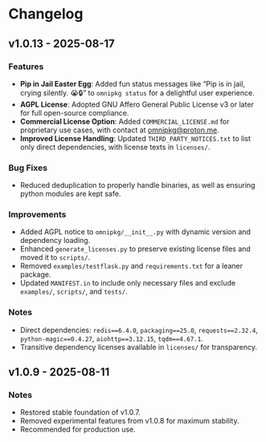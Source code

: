 # Changelog

## v1.0.13 - 2025-08-17
### Features
- **Pip in Jail Easter Egg**: Added fun status messages like “Pip is in jail, crying silently. 😭🔒” to `omnipkg status` for a delightful user experience.
- **AGPL License**: Adopted GNU Affero General Public License v3 or later for full open-source compliance.
- **Commercial License Option**: Added `COMMERCIAL_LICENSE.md` for proprietary use cases, with contact at omnipkg@proton.me.
- **Improved License Handling**: Updated `THIRD_PARTY_NOTICES.txt` to list only direct dependencies, with license texts in `licenses/`.

### Bug Fixes
- Reduced deduplication to properly handle binaries, as well as ensuring python modules are kept safe. 

### Improvements
- Added AGPL notice to `omnipkg/__init__.py` with dynamic version and dependency loading.
- Enhanced `generate_licenses.py` to preserve existing license files and moved it to `scripts/`.
- Removed `examples/testflask.py` and `requirements.txt` for a leaner package.
- Updated `MANIFEST.in` to include only necessary files and exclude `examples/`, `scripts/`, and `tests/`.

### Notes
- Direct dependencies: `redis==6.4.0`, `packaging==25.0`, `requests==2.32.4`, `python-magic==0.4.27`, `aiohttp==3.12.15`, `tqdm==4.67.1`.
- Transitive dependency licenses available in `licenses/` for transparency.

## v1.0.9 - 2025-08-11
### Notes
- Restored stable foundation of v1.0.7.
- Removed experimental features from v1.0.8 for maximum stability.
- Recommended for production use.